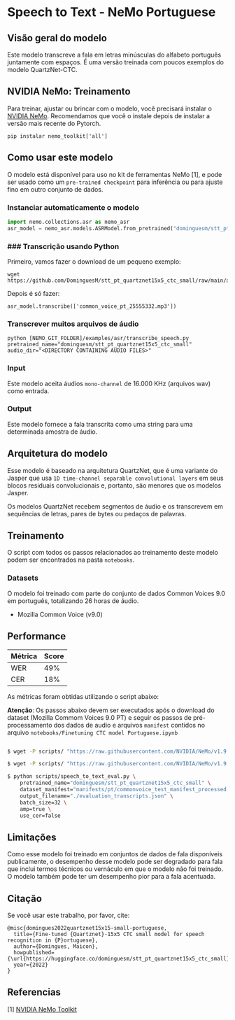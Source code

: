 # Speech to Text - NeMo Portuguese

## Visão geral do modelo

Este modelo transcreve a fala em letras minúsculas do alfabeto português juntamente com espaços. É uma versão treinada com poucos exemplos do modelo QuartzNet-CTC.

## NVIDIA NeMo: Treinamento

Para treinar, ajustar ou brincar com o modelo, você precisará instalar o [NVIDIA NeMo](https://github.com/NVIDIA/NeMo). Recomendamos que você o instale depois de instalar a versão mais recente do Pytorch.
```
pip instalar nemo_toolkit['all']
```

## Como usar este modelo

O modelo está disponível para uso no kit de ferramentas NeMo [1], e pode ser usado como um `pre-trained checkpoint` para inferência ou para ajuste fino em outro conjunto de dados.

### Instanciar automaticamente o modelo

```python
import nemo.collections.asr as nemo_asr
asr_model = nemo_asr.models.ASRModel.from_pretrained("dominguesm/stt_pt_quartznet15x5_ctc_small")
```

### ### Transcrição usando Python

Primeiro, vamos fazer o download de um pequeno exemplo:

```
wget https://github.com/DominguesM/stt_pt_quartznet15x5_ctc_small/raw/main/audios/common_voice_pt_25555332.mp3
```

Depois é só fazer:

```
asr_model.transcribe(['common_voice_pt_25555332.mp3'])
```

### Transcrever muitos arquivos de áudio

```shell
python [NEMO_GIT_FOLDER]/examples/asr/transcribe_speech.py  pretrained_name="dominguesm/stt_pt_quartznet15x5_ctc_small"  audio_dir="<DIRECTORY CONTAINING AUDIO FILES>"
```

### Input

Este modelo aceita áudios `mono-channel` de 16.000 KHz (arquivos wav) como entrada.

### Output

Este modelo fornece a fala transcrita como uma string para uma determinada amostra de áudio.

## Arquitetura do modelo

Esse modelo é baseado na arquitetura QuartzNet, que é uma variante do Jasper que usa `1D time-channel separable convolutional layers` em seus blocos residuais convolucionais e, portanto, são menores que os modelos Jasper.

Os modelos QuartzNet recebem segmentos de áudio e os transcrevem em sequências de letras, pares de bytes ou pedaços de palavras.

## Treinamento

O script com todos os passos relacionados ao treinamento deste modelo podem ser encontrados na pasta `notebooks`.

### Datasets

O modelo foi treinado com parte do conjunto de dados Common Voices 9.0 em português, totalizando 26 horas de áudio.

* Mozilla Common Voice (v9.0)

## Performance

| Métrica | Score |
| ------- | ----- |
| WER     | 49%   |
| CER     | 18%   |

As métricas foram obtidas utilizando o script abaixo:

**Atenção**: Os passos abaixo devem ser executados após o download do dataset (Mozilla Commom Voices 9.0 PT) e seguir os passos de pré-processamento dos dados de audio e arquivos `manifest` contidos no arquivo `notebooks/Finetuning CTC model Portuguese.ipynb`

```bash

$ wget -P scripts/ "https://raw.githubusercontent.com/NVIDIA/NeMo/v1.9.0/examples/asr/speech_to_text_eval.py"

$ wget -P scripts/ "https://raw.githubusercontent.com/NVIDIA/NeMo/v1.9.0/examples/asr/transcribe_speech.py"

$ python scripts/speech_to_text_eval.py \
    pretrained_name="dominguesm/stt_pt_quartznet15x5_ctc_small" \
    dataset_manifest="manifests/pt/commonvoice_test_manifest_processed.json" \
    output_filename="./evaluation_transcripts.json" \
    batch_size=32 \
    amp=true \
    use_cer=false

```


## Limitações

Como esse modelo foi treinado em conjuntos de dados de fala disponíveis publicamente, o desempenho desse modelo pode ser degradado para fala que inclui termos técnicos ou vernáculo em que o modelo não foi treinado. O modelo também pode ter um desempenho pior para a fala acentuada.

## Citação

Se você usar este trabalho, por favor, cite:

```cite
@misc{domingues2022quartznet15x15-small-portuguese,
  title={Fine-tuned {Quartznet}-15x5 CTC small model for speech recognition in {P}ortuguese},
  author={Domingues, Maicon},
  howpublished={\url{https://huggingface.co/dominguesm/stt_pt_quartznet15x5_ctc_small}},
  year={2022}
}
```

## Referencias

[1] [NVIDIA NeMo Toolkit](https://github.com/NVIDIA/NeMo)
